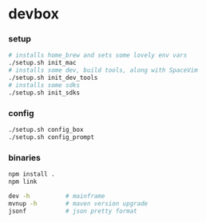 # devbox

### setup
```bash
# installs home_brew and sets some lovely env vars
./setup.sh init_mac
# installs some dev, build tools, along with SpaceVim
./setup.sh init_dev_tools
# installs some sdks
./setup.sh init_sdks
```

### config
```bash
./setup.sh config_box
./setup.sh config_prompt
```

### binaries

```bash
npm install .
npm link
```

```bash
dev -h          # mainframe
mvnup -h        # maven version upgrade
jsonf           # json pretty format
```